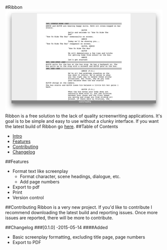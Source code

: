 #Ribbon
![Screenshot](screenshot.png)
Ribbon is a free solution to the lack of quality screenwriting applications. It's goal is to be simple and easy to use without a clunky interface. If you want the latest build of Ribbon go [here](http://blockaj.github.io/Ribbon).
##Table of Contents 
*   [Intro](#Ribbon)
*   [Features](#features)
*   [Contributing](#contributing)
*   [Changelog](#changelog)


##Features
*   Format text like screenplay
    *   Format character, scene headings, dialogue, etc. 
    *   Add page numbers
*   Export to pdf 
*   Print
*   Version control

##Contributing
Ribbon is a very new project. If you'd like to contribute I recommend downloading the latest build and reporting issues. Once more issues are reported, there will be more to contribute. 

##Changelog
###[0.1.0] -2015-05-14
####Added
- Basic screenplay formatting, excluding title page, page numbers
- Export to PDF 


